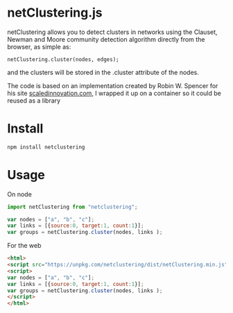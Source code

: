 netClustering.js
================

netClustering allows you to detect clusters in networks using the Clauset, Newman and Moore community detection algorithm directly from the browser, as simple as:

```
netClustering.cluster(nodes, edges);
```

and the clusters will be stored in the .cluster attribute of the nodes.

The code is based on an implementation created by Robin W. Spencer for his site [scaledinnovation.com](http://scaledinnovation.com/analytics/communities/communities.html), I wrapped it up on a container so it could be reused as a library

# Install

```javascript
npm install netclustering
```

# Usage

On node

```javascript
import netClustering from "netclustering";

var nodes = ["a", "b", "c"];
var links = [{source:0, target:1, count:1}];
var groups = netClustering.cluster(nodes, links );
```

For the web

```html
<html>
<script src="https://unpkg.com/netclustering/dist/netClustering.min.js"></script>
<script>
var nodes = ["a", "b", "c"];
var links = [{source:0, target:1, count:1}];
var groups = netClustering.cluster(nodes, links );
</script>
</html>
```

